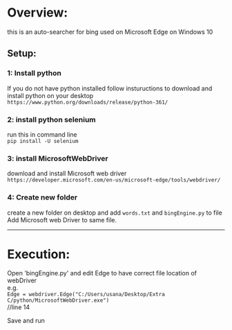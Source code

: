# Overview:
this is an auto-searcher for bing used on Microsoft Edge on Windows 10

## Setup:

### 1: Install python
If you do not have python installed follow instuructions to download and install python on your desktop  
`https://www.python.org/downloads/release/python-361/`

### 2: install python selenium
run this in command line   
`pip install -U selenium`

### 3: install MicrosoftWebDriver
download and install Microsoft web driver
`https://developer.microsoft.com/en-us/microsoft-edge/tools/webdriver/`

### 4: Create new folder
create a new folder on desktop and add `words.txt` and `bingEngine.py` to file  
Add Microsoft web Driver to same file. 

---

# Execution:

Open 'bingEngine.py' and edit Edge to have correct file location of webDriver  
e.g.  
 `Edge = webdriver.Edge("C:/Users/usana/Desktop/Extra C/python/MicrosoftWebDriver.exe")`  
 //line 14

Save and run

